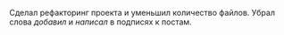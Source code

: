 Сделал рефакторинг проекта и уменьшил количество файлов. Убрал слова *добавил* и *написал* в подписях к постам.